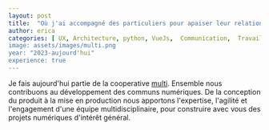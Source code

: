 ```yaml
---
layout: post
title:  "Où j'ai accompagné des particuliers pour apaiser leur relation à l'argent"
author: erica
categories: [ UX, Architecture, python, VueJs,  Communication,  Travail d'équipe, Recrutement et formations, Gestion de projet, Communication]
image: assets/images/multi.png
year: "2023-aujourd'hui"
experience: true
---
```


Je fais aujourd'hui partie de la cooperative <a href="https://agatha-budget.fr/" target="_blank">multi</a>. Ensemble nous contribuons au développement des communs numériques. De la conception du produit à la mise en production nous apportons l'expertise, l'agilité et l'engagement d'une équipe multidisciplinaire, pour construire avec vous des projets numériques d'intérêt général.
